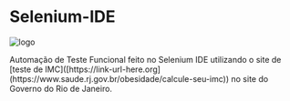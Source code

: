 # Selenium-IDE
![logo](https://www.seleniumhq.org/selenium-ide/img/selenium-ide128.png)
<p></p>
Automação de Teste Funcional feito no Selenium IDE utilizando o site de [teste de IMC]([https://link-url-here.org](https://www.saude.rj.gov.br/obesidade/calcule-seu-imc))  no site do Governo do Rio de Janeiro.
